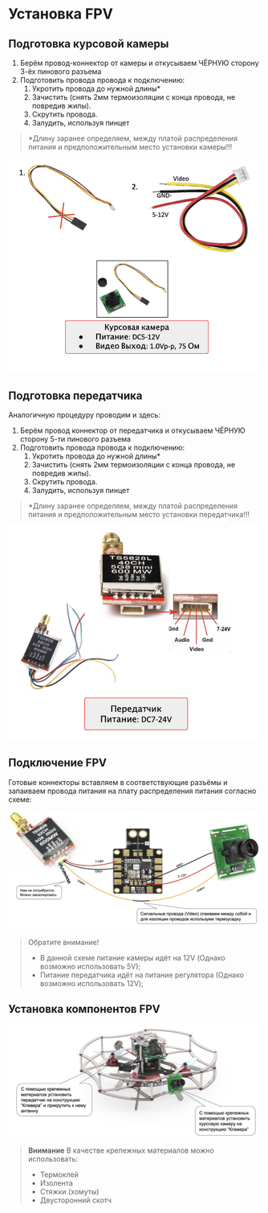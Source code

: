 # Установка FPV

## Подготовка курсовой камеры

1. Берём провод-коннектор от камеры и откусываем ЧЁРНУЮ сторону 3-ёх пинового разъема
1. Подготовить провода провода к подключению:
   1. Укротить провода до нужной длины*
   1. Зачистить (снять 2мм термоизоляции с конца провода, не повредив жилы).
   1. Скрутить провода.
   1. Залудить, используя пинцет
> \*Длину заранее определяем, между платой распределения питания и предположительным место установки камеры!!!

![FPV1](assets/fpv_1.png)

## Подготовка передатчика

Аналогичную процедуру проводим и здесь:
1. Берём провод коннектор от передатчика и откусываем ЧЁРНУЮ сторону 5-ти пинового разъема
1. Подготовить провода провода к подключению:
   1. Укротить провода до нужной длины*
   1. Зачистить (снять 2мм термоизоляции с конца провода, не повредив жилы).
   1. Скрутить провода.
   1. Залудить, используя пинцет
> \*Длину заранее определяем, между платой распределения питания и предположительным место установки передатчика!!!

![FPV2](assets/fpv_2.png)

## Подключение FPV

Готовые коннекторы вставляем в соответствующие разъёмы и запаиваем провода питания на плату распределения питания согласно схеме:

![FPV3](assets/fpv_3.png)

> Обратите внимание!
> * В данной схеме питание камеры идёт на 12V (Однако возможно использовать 5V);
> * Питание передатчика идёт на питание регулятора (Однако возможно использовать 12V);

## Установка компонентов FPV

![FPV4](assets/fpv_4.png)

> **Внимание**
> В качестве крепежных материалов можно использовать:
> * Термоклей
> * Изолента
> * Стяжки (хомуты)
> * Двусторонний скотч


